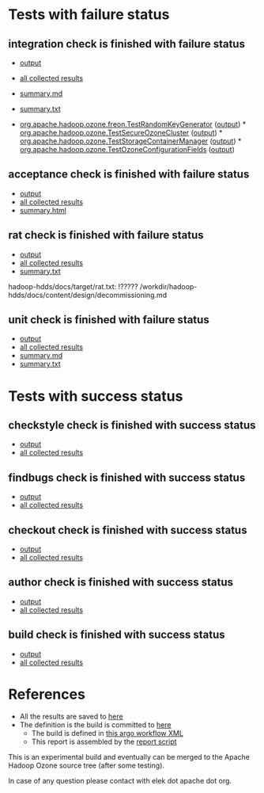 # Tests with failure status

## integration check is finished with failure status

   * [output](https://raw.githubusercontent.com/elek/ozone-ci/master/pr/pr-hdds-2042-zrjrj/integration/output.log)
   * [all collected results](https://github.com/elek/ozone-ci/tree/master/pr/pr-hdds-2042-zrjrj/integration)
   * [summary.md](https://github.com/elek/ozone-ci/tree/master/pr/pr-hdds-2042-zrjrj/integration/summary.md)
   * [summary.txt](https://github.com/elek/ozone-ci/tree/master/pr/pr-hdds-2042-zrjrj/integration/summary.txt)

 * [org.apache.hadoop.ozone.freon.TestRandomKeyGenerator](hadoop-ozone/tools/org.apache.hadoop.ozone.freon.TestRandomKeyGenerator.txt) ([output](hadoop-ozone/tools/org.apache.hadoop.ozone.freon.TestRandomKeyGenerator-output.txt/\n)) * [org.apache.hadoop.ozone.TestSecureOzoneCluster](hadoop-ozone/integration-test/org.apache.hadoop.ozone.TestSecureOzoneCluster.txt) ([output](hadoop-ozone/integration-test/org.apache.hadoop.ozone.TestSecureOzoneCluster-output.txt/\n)) * [org.apache.hadoop.ozone.TestStorageContainerManager](hadoop-ozone/integration-test/org.apache.hadoop.ozone.TestStorageContainerManager.txt) ([output](hadoop-ozone/integration-test/org.apache.hadoop.ozone.TestStorageContainerManager-output.txt/\n)) * [org.apache.hadoop.ozone.TestOzoneConfigurationFields](hadoop-ozone/integration-test/org.apache.hadoop.ozone.TestOzoneConfigurationFields.txt) ([output](hadoop-ozone/integration-test/org.apache.hadoop.ozone.TestOzoneConfigurationFields-output.txt/\n))


## acceptance check is finished with failure status

   * [output](https://raw.githubusercontent.com/elek/ozone-ci/master/pr/pr-hdds-2042-zrjrj/acceptance/output.log)
   * [all collected results](https://github.com/elek/ozone-ci/tree/master/pr/pr-hdds-2042-zrjrj/acceptance)
   * [summary.html](https://elek.github.io/ozone-ci/pr/pr-hdds-2042-zrjrj/acceptance/summary.html)


## rat check is finished with failure status

   * [output](https://raw.githubusercontent.com/elek/ozone-ci/master/pr/pr-hdds-2042-zrjrj/rat/output.log)
   * [all collected results](https://github.com/elek/ozone-ci/tree/master/pr/pr-hdds-2042-zrjrj/rat)
   * [summary.txt](https://github.com/elek/ozone-ci/tree/master/pr/pr-hdds-2042-zrjrj/rat/summary.txt)

hadoop-hdds/docs/target/rat.txt: !????? /workdir/hadoop-hdds/docs/content/design/decommissioning.md

## unit check is finished with failure status

   * [output](https://raw.githubusercontent.com/elek/ozone-ci/master/pr/pr-hdds-2042-zrjrj/unit/output.log)
   * [all collected results](https://github.com/elek/ozone-ci/tree/master/pr/pr-hdds-2042-zrjrj/unit)
   * [summary.md](https://github.com/elek/ozone-ci/tree/master/pr/pr-hdds-2042-zrjrj/unit/summary.md)
   * [summary.txt](https://github.com/elek/ozone-ci/tree/master/pr/pr-hdds-2042-zrjrj/unit/summary.txt)





# Tests with success status

## checkstyle check is finished with success status

   * [output](https://raw.githubusercontent.com/elek/ozone-ci/master/pr/pr-hdds-2042-zrjrj/checkstyle/output.log)
   * [all collected results](https://github.com/elek/ozone-ci/tree/master/pr/pr-hdds-2042-zrjrj/checkstyle)


## findbugs check is finished with success status

   * [output](https://raw.githubusercontent.com/elek/ozone-ci/master/pr/pr-hdds-2042-zrjrj/findbugs/output.log)
   * [all collected results](https://github.com/elek/ozone-ci/tree/master/pr/pr-hdds-2042-zrjrj/findbugs)


## checkout check is finished with success status

   * [output](https://raw.githubusercontent.com/elek/ozone-ci/master/pr/pr-hdds-2042-zrjrj/checkout/output.log)
   * [all collected results](https://github.com/elek/ozone-ci/tree/master/pr/pr-hdds-2042-zrjrj/checkout)


## author check is finished with success status

   * [output](https://raw.githubusercontent.com/elek/ozone-ci/master/pr/pr-hdds-2042-zrjrj/author/output.log)
   * [all collected results](https://github.com/elek/ozone-ci/tree/master/pr/pr-hdds-2042-zrjrj/author)


## build check is finished with success status

   * [output](https://raw.githubusercontent.com/elek/ozone-ci/master/pr/pr-hdds-2042-zrjrj/build/output.log)
   * [all collected results](https://github.com/elek/ozone-ci/tree/master/pr/pr-hdds-2042-zrjrj/build)




# References

 * All the results are saved to [here](https://github.com/elek/ozone-ci/tree/master/pr/pr-hdds-2042-zrjrj/)
 * The definition is the build is committed to [here](https://github.com/elek/argo-ozone)
    * The build is defined in [this argo workflow XML](https://github.com/elek/argo-ozone/blob/master/ozone-build.yaml)
    * This report is assembled by the [report script](https://github.com/elek/argo-ozone/blob/master/scripts/report.sh)

This is an experimental build and eventually can be merged to the Apache Hadoop Ozone source tree (after some testing).

In case of any question please contact with elek dot apache dot org.

